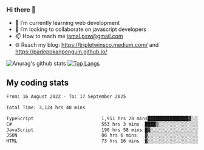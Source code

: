 ### Hi there 👋

<!--
**padepokanpenguin/padepokanpenguin** is a ✨ _special_ ✨ repository because its `README.md` (this file) appears on your GitHub profile.
-->

- 🌱 I’m currently learning  web development
- 👯 I’m looking to collaborate on javascript developers
- 📫 How to reach me jamal.psw@gmail.com
- 🌐 Reach my blog:
   https://tripletwinsco.medium.com/ and
   https://padepokanpenguin.github.io/

![Anurag's github stats](https://github-readme-stats.vercel.app/api?username=padepokanpenguin&count_private=true&disable_animations=false&show_icons=true&theme=default)
[![Top Langs](https://github-readme-stats.vercel.app/api/top-langs/?username=padepokanpenguin&theme=default&layout=compact)](https://github.com/padepokanpenguin)

## My coding stats

<!--START_SECTION:waka-->

```txt
From: 16 August 2022 - To: 17 September 2025

Total Time: 3,124 hrs 48 mins

TypeScript                         1,951 hrs 28 mins███████████████▓░░░░░░░░░   62.45 %
C#                                 553 hrs 3 mins  ████▒░░░░░░░░░░░░░░░░░░░░   17.70 %
JavaScript                         190 hrs 58 mins █▓░░░░░░░░░░░░░░░░░░░░░░░   06.11 %
JSON                               86 hrs 6 mins   ▓░░░░░░░░░░░░░░░░░░░░░░░░   02.76 %
HTML                               73 hrs 16 mins  ▓░░░░░░░░░░░░░░░░░░░░░░░░   02.34 %
```

<!--END_SECTION:waka-->


